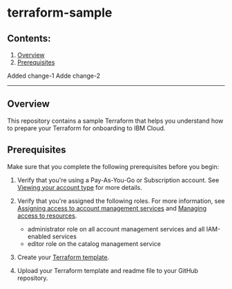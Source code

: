 # terraform-sample
## Contents:
1. [Overview](#overview)
2. [Prerequisites](#prerequisites)

Added change-1
Adde change-2
****
## Overview

This repository contains a sample Terraform that helps you understand how to prepare your Terraform for onboarding to IBM Cloud. 

## Prerequisites

Make sure that you complete the following prerequisites before you begin:

1. Verify that you're using a Pay-As-You-Go or Subscription account. See [Viewing your account type](https://cloud.ibm.com/docs/account?topic=account-account_settings#view-acct-type) for more details.

2. Verify that you're assigned the following roles. For more information, see [Assigning access to account management services](https://cloud.ibm.com/docs/account?topic=account-account-services) and [Managing access to resources](https://cloud.ibm.com/docs/account?topic=account-assign-access-resources).

   - administrator role on all account management services and all IAM-enabled services
   - editor role on the catalog management service

3. Create your [Terraform template](https://cloud.ibm.com/docs/schematics?topic=schematics-create-tf-config).

4. Upload your Terraform template and readme file to your GitHub repository.
